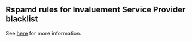 ## Rspamd rules for Invaluement Service Provider blacklist

See [here](https://www.invaluement.com/serviceproviderdnsbl/) for more information.
